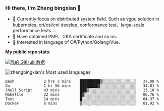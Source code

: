### Hi there, I'm Zheng bingxian  👋

* 📖  Currently focus on distributed system field. Such as vgpu solution in kubernetes, cri/csi/cni develop, conformance test，large-scale performance tests ...
* 🌱  Have obtained PMP、CKA certificate and so on.
* 👯  Interested in language of C#/Python/Golang/Vue.

**My public repo stats**:

[![我的 GitHub 数据](https://github-readme-stats.vercel.app/api?username=zhengbingxian&theme=merko)]()

![zhengbingxian's Most used languages](https://github-readme-stats.vercel.app/api/top-langs/?username=zhengbingxian&layout=compact&hide_border=true&langs_count=10)

<!--START_SECTION:waka-->

```text
Bash             2 hrs 3 mins    █████████▒░░░░░░░░░░░░░░░   37.00 %
Go               1 hr 56 mins    ████████▓░░░░░░░░░░░░░░░░   34.81 %
Shell Script     43 mins         ███▒░░░░░░░░░░░░░░░░░░░░░   13.10 %
Makefile         22 mins         █▓░░░░░░░░░░░░░░░░░░░░░░░   06.76 %
Text             14 mins         █░░░░░░░░░░░░░░░░░░░░░░░░   04.37 %
Docker           6 mins          ▒░░░░░░░░░░░░░░░░░░░░░░░░   01.92 %
```

<!--END_SECTION:waka-->
